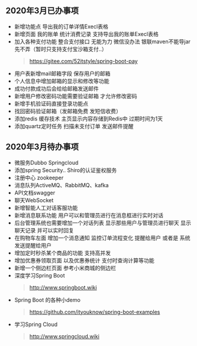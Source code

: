## 2020年3月已办事项
- 新增功能点 导出我的订单详情Execl表格 
- 新增页面 我的账单 统计消费记录 支持导出我的账单Execl表格
- 加入各种支付功能 整合支付接口 
   无能为力 微信没办法 银联maven不能导jar先不弄（暂时只支持支付宝沙箱支付..）
    >https://gitee.com/52itstyle/spring-boot-pay
- 用户表新增mail邮箱字段 保存用户的邮箱
- 个人信息中增加邮箱的显示和修改等功能
- 成功付款成功后会给给邮箱发送邮件
- 新增用户修改密码功能需要验证邮箱 才允许修改密码
- 新增手机验证码直接登录功能点
- 找回密码验证邮箱（发邮箱免费 发短信收费）
- 添加redis 缓存技术 主页显示内容存储到Redis中 过期时间为1天
- 添加quartz定时任务 扫描未支付订单 发送邮件提醒

## 2020年3月待办事项
- 微服务Dubbo Springcloud
- 添加spring Security.. Shiro的认证鉴权服务
- 注册中心 zookeeper
- 消息队列ActiveMQ、RabbitMQ、kafka
- API文档swagger
- 聊天WebSocket
- 新增智能人工对话客服功能 
- 新增消息联系功能 用户可以和管理员进行在消息框进行实时对话 
- 后台管理系统也需要增加一个对话列表 显示那些用户与管理员进行聊天 显示聊天记录 并可以实时回复
- 在购物车左面 增加一个消息通知 监控订单流程变化 提醒给用户 或者是 系统发送提醒给用户
- 增加定时秒杀某个商品的功能 支持高并发 
- 增加优惠券领取页面 以及优惠券统计 支付时查询计算等功能
- 新增一个侧边栏页面 参考小米商城的侧边栏
- 深度学习Spring Boot 
    >http://www.springboot.wiki
- Spring Boot 的各种小demo 
    >https://github.com/ityouknow/spring-boot-examples
- 学习Spring Cloud 
    >http://www.springcloud.wiki


